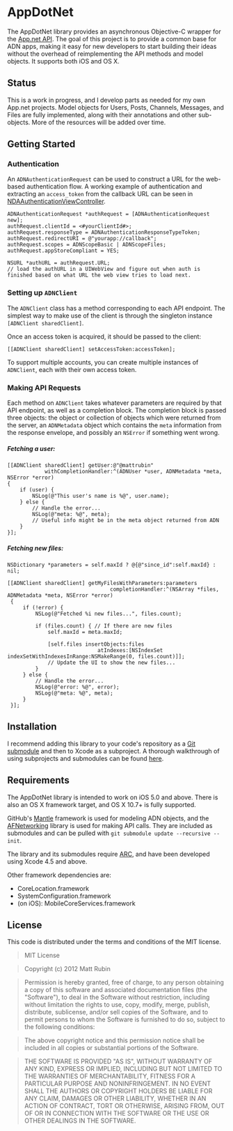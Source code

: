 # AppDotNet

The AppDotNet library provides an asynchronous Objective-C wrapper for the [App.net API](http://developers.app.net). The goal of this project is to provide a common base for ADN apps, making it easy for new developers to start building their ideas without the overhead of reimplementing the API methods and model objects. It supports both iOS and OS X.

## Status

This is a work in progress, and I develop parts as needed for my own App.net projects. Model objects for Users, Posts, Channels, Messages, and Files are fully implemented, along with their annotations and other sub-objects. More of the resources will be added over time.

## Getting Started

### Authentication

An `ADNAuthenticationRequest` can be used to construct a URL for the web-based authentication flow. A working example of authentication and extracting an `access_token` from the callback URL can be seen in [NDAAuthenticationViewController](https://github.com/mattrubin/NetDotApp/blob/master/NetDotApp/Classes/NDAAuthenticationViewController.m).

```objc
ADNAuthenticationRequest *authRequest = [ADNAuthenticationRequest new];
authRequest.clientId = <#yourClientId#>;
authRequest.responseType = ADNAuthenticationResponseTypeToken;
authRequest.redirectURI = @"yourapp://callback";
authRequest.scopes = ADNScopeBasic | ADNScopeFiles;
authRequest.appStoreCompliant = YES;

NSURL *authURL = authRequest.URL;
// load the authURL in a UIWebView and figure out when auth is finished based on what URL the web view tries to load next.
```

### Setting up `ADNClient`

The `ADNClient` class has a method corresponding to each API endpoint. The simplest way to make use of the client is through the singleton instance `[ADNClient sharedClient]`.

Once an access token is acquired, it should be passed to the client:
```objc
[[ADNClient sharedClient] setAccessToken:accessToken];
```

To support multiple accounts, you can create multiple instances of `ADNClient`, each with their own access token.

### Making API Requests

Each method on `ADNClient` takes whatever parameters are required by that API endpoint, as well as a completion block. The completion block is passed three objects: the object or collection of objects which were returned from the server, an `ADNMetadata` object which contains the `meta` information from the response envelope, and possibly an `NSError` if something went wrong.

##### Fetching a user:
```objc
[[ADNClient sharedClient] getUser:@"@mattrubin"
            withCompletionHandler:^(ADNUser *user, ADNMetadata *meta, NSError *error)
{
    if (user) {
        NSLog(@"This user's name is %@", user.name);
    } else {
        // Handle the error...
        NSLog(@"meta: %@", meta);
        // Useful info might be in the meta object returned from ADN
    }
}];
```

##### Fetching new files:
```objc
NSDictionary *parameters = self.maxId ? @{@"since_id":self.maxId} : nil;

[[ADNClient sharedClient] getMyFilesWithParameters:parameters
                                 completionHandler:^(NSArray *files, ADNMetadata *meta, NSError *error)
 {
     if (!error) {
         NSLog(@"Fetched %i new files...", files.count);
         
         if (files.count) { // If there are new files
             self.maxId = meta.maxId;
             
             [self.files insertObjects:files
                             atIndexes:[NSIndexSet indexSetWithIndexesInRange:NSMakeRange(0, files.count)]];
             // Update the UI to show the new files...
         }
     } else {
         // Handle the error...
         NSLog(@"error: %@", error);
         NSLog(@"meta: %@", meta);
     }
 }];
```

## Installation

I recommend adding this library to your code's repository as a [Git submodule](http://git-scm.com/book/en/Git-Tools-Submodules) and then to Xcode as a subproject. A thorough walkthrough of using subprojects and submodules can be found [here](http://www.blog.montgomerie.net/easy-xcode-static-library-subprojects-and-submodules).

## Requirements

The AppDotNet library is intended to work on iOS 5.0 and above. There is also an OS X framework target, and OS X 10.7+ is fully supported.

GitHub's [Mantle](http://github.com/github/Mantle) framework is used for modeling ADN objects, and the [AFNetworking](https://github.com/AFNetworking/AFNetworking) library is used for making API calls. They are included as submodules and can be pulled with `git submodule update --recursive --init`.

The library and its submodules require [ARC](http://en.wikipedia.org/wiki/Automatic_Reference_Counting), and have been developed using Xcode 4.5 and above.

Other framework dependencies are:
* CoreLocation.framework
* SystemConfiguration.framework
* (on iOS): MobileCoreServices.framework

## License

This code is distributed under the terms and conditions of the MIT license.


>MIT License

>Copyright (c) 2012 Matt Rubin

>Permission is hereby granted, free of charge, to any person obtaining a copy of this software and associated documentation files (the "Software"), to deal in the Software without restriction, including without limitation the rights to use, copy, modify, merge, publish, distribute, sublicense, and/or sell copies of the Software, and to permit persons to whom the Software is furnished to do so, subject to the following conditions:

>The above copyright notice and this permission notice shall be included in all copies or substantial portions of the Software.

>THE SOFTWARE IS PROVIDED "AS IS", WITHOUT WARRANTY OF ANY KIND, EXPRESS OR IMPLIED, INCLUDING BUT NOT LIMITED TO THE WARRANTIES OF MERCHANTABILITY, FITNESS FOR A PARTICULAR PURPOSE AND NONINFRINGEMENT. IN NO EVENT SHALL THE AUTHORS OR COPYRIGHT HOLDERS BE LIABLE FOR ANY CLAIM, DAMAGES OR OTHER LIABILITY, WHETHER IN AN ACTION OF CONTRACT, TORT OR OTHERWISE, ARISING FROM, OUT OF OR IN CONNECTION WITH THE SOFTWARE OR THE USE OR OTHER DEALINGS IN THE SOFTWARE.

